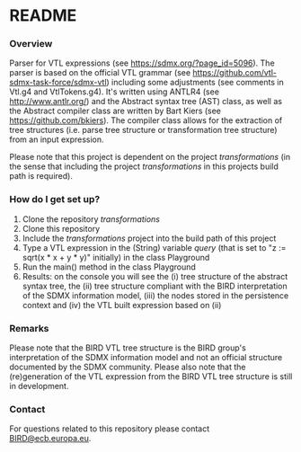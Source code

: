 # README #

### Overview ###

Parser for VTL expressions (see https://sdmx.org/?page_id=5096). The parser is based on the official VTL grammar (see https://github.com/vtl-sdmx-task-force/sdmx-vtl) including some adjustments (see comments in Vtl.g4 and VtlTokens.g4). It's written using ANTLR4 (see http://www.antlr.org/) and the Abstract syntax tree (AST) class, as well as the Abstract compiler class are written by Bart Kiers (see https://github.com/bkiers).
The compiler class allows for the extraction of tree structures (i.e. parse tree structure or transformation tree structure) from an input expression. 

Please note that this project is dependent on the project *transformations* (in the sense that including the project *transformations* in this projects build path is required).

### How do I get set up? ###

1. Clone the repository *transformations*
2. Clone this repository
3. Include the *transformations* project into the build path of this project
4. Type a VTL expression in the (String) variable *query* (that is set to "z := sqrt(x * x + y * y)" initially) in the class Playground
5. Run the main() method in the class Playground
6. Results: on the console you will see the (i) tree structure of the abstract syntax tree, the (ii) tree structure compliant with the BIRD interpretation of the SDMX information model, (iii) the nodes stored in the persistence context and (iv) the VTL built expression based on (ii)

### Remarks ###

Please note that the BIRD VTL tree structure is the BIRD group's interpretation of the SDMX information model and not an official structure documented by the SDMX community.
Please also note that the (re)generation of the VTL expression from the BIRD VTL tree structure is still in development.

### Contact ###

For questions related to this repository please contact BIRD@ecb.europa.eu.